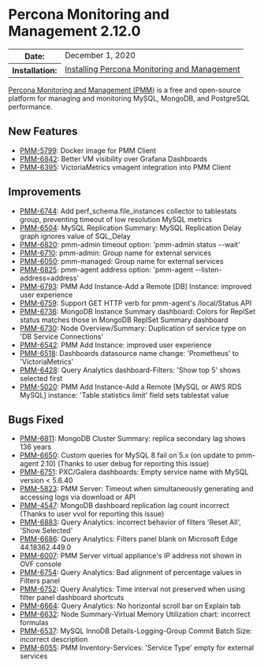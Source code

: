 # Percona Monitoring and Management 2.12.0

<table class="docutils field-list" frame="void" rules="none">
  <colgroup>
    <col class="field-name">
    <col class="field-body">
  </colgroup>
  <tbody valign="top">
    <tr class="field-odd field">
      <th class="field-name">Date:</th>
      <td class="field-body">December 1, 2020</td>
    </tr>
    <tr class="field-even field">
      <th class="field-name">Installation:</th>
      <td class="field-body">
        <a class="reference external" href="https://www.percona.com/software/pmm/quickstart">Installing Percona Monitoring and Management</a></td>
    </tr>
  </tbody>
</table>

[Percona Monitoring and Management (PMM)](https://www.percona.com/doc/percona-monitoring-and-management/2.x)
is a free and open-source platform for managing and monitoring MySQL, MongoDB, and PostgreSQL
performance.

## New Features

* [PMM-5799](https://jira.percona.com/browse/PMM-5799): Docker image for PMM Client
* [PMM-6842](https://jira.percona.com/browse/PMM-6842): Better VM visibility over Grafana Dashboards
* [PMM-6395](https://jira.percona.com/browse/PMM-6395): VictoriaMetrics vmagent integration into PMM Client



## Improvements

* [PMM-6744](https://jira.percona.com/browse/PMM-6744): Add perf_schema.file_instances collector to tablestats group, preventing timeout of low resolution MySQL metrics
* [PMM-6504](https://jira.percona.com/browse/PMM-6504): MySQL Replication Summary: MySQL Replication Delay graph ignores value of SQL_Delay
* [PMM-6820](https://jira.percona.com/browse/PMM-6820): pmm-admin timeout option: 'pmm-admin status --wait'
* [PMM-6710](https://jira.percona.com/browse/PMM-6710): pmm-admin: Group name for external services
* [PMM-6050](https://jira.percona.com/browse/PMM-6050): pmm-managed: Group name for external services
* [PMM-6825](https://jira.percona.com/browse/PMM-6825): pmm-agent address option: 'pmm-agent --listen-address=address'
* [PMM-6793](https://jira.percona.com/browse/PMM-6793): PMM Add Instance-Add a Remote [DB] Instance: improved user experience
* [PMM-6759](https://jira.percona.com/browse/PMM-6759): Support GET HTTP verb for pmm-agent's /local/Status API
* [PMM-6736](https://jira.percona.com/browse/PMM-6736): MongoDB Instance Summary dashboard: Colors for ReplSet status matches those in MongoDB ReplSet Summary dashboard
* [PMM-6730](https://jira.percona.com/browse/PMM-6730): Node Overview/Summary: Duplication of service type on 'DB Service Connections'
* [PMM-6542](https://jira.percona.com/browse/PMM-6542): PMM Add Instance: improved user experience
* [PMM-6518](https://jira.percona.com/browse/PMM-6518): Dashboards datasource name change: 'Prometheus' to 'VictoriaMetrics'
* [PMM-6428](https://jira.percona.com/browse/PMM-6428): Query Analytics dashboard-Filters: 'Show top 5' shows selected first
* [PMM-5020](https://jira.percona.com/browse/PMM-5020): PMM Add Instance-Add a Remote [MySQL or AWS RDS MySQL] instance: 'Table statistics limit' field sets tablestat value



## Bugs Fixed

* [PMM-6811](https://jira.percona.com/browse/PMM-6811): MongoDB Cluster Summary: replica secondary lag shows 136 years
* [PMM-6650](https://jira.percona.com/browse/PMM-6650): Custom queries for MySQL 8 fail on 5.x (on update to pmm-agent 2.10) (Thanks to user debug for reporting this issue)
* [PMM-6751](https://jira.percona.com/browse/PMM-6751): PXC/Galera dashboards: Empty service name with MySQL version < 5.6.40
* [PMM-5823](https://jira.percona.com/browse/PMM-5823): PMM Server: Timeout when simultaneously generating and accessing logs via download or API
* [PMM-4547](https://jira.percona.com/browse/PMM-4547): MongoDB dashboard replication lag count incorrect (Thanks to user vvol for reporting this issue)
* [PMM-6883](https://jira.percona.com/browse/PMM-6883): Query Analytics: incorrect behavior of filters 'Reset All', 'Show Selected'
* [PMM-6686](https://jira.percona.com/browse/PMM-6686): Query Analytics: Filters panel blank on Microsoft Edge 44.18362.449.0
* [PMM-6007](https://jira.percona.com/browse/PMM-6007): PMM Server virtual appliance's IP address not shown in OVF console
* [PMM-6754](https://jira.percona.com/browse/PMM-6754): Query Analytics: Bad alignment of percentage values in Filters panel
* [PMM-6752](https://jira.percona.com/browse/PMM-6752): Query Analytics: Time interval not preserved when using filter panel dashboard shortcuts
* [PMM-6664](https://jira.percona.com/browse/PMM-6664): Query Analytics: No horizontal scroll bar on Explain tab
* [PMM-6632](https://jira.percona.com/browse/PMM-6632): Node Summary-Virtual Memory Utilization chart: incorrect formulas
* [PMM-6537](https://jira.percona.com/browse/PMM-6537): MySQL InnoDB Details-Logging-Group Commit Batch Size: incorrect description
* [PMM-6055](https://jira.percona.com/browse/PMM-6055): PMM Inventory-Services: 'Service Type' empty for external services


